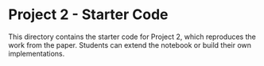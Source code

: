 # Project 2 - Starter Code

This directory contains the starter code for Project 2, which reproduces the work from the paper. Students can extend the notebook or build their own implementations.